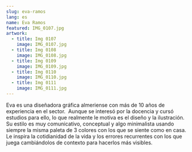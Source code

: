 ```yaml
---
slug: eva-ramos
lang: es
name: Eva Ramos
featured: IMG_0107.jpg
artwork:
  - title: Img 0107
    image: IMG_0107.jpg
  - title: Img 0108
    image: IMG_0108.jpg
  - title: Img 0109
    image: IMG_0109.jpg
  - title: Img 0110
    image: IMG_0110.jpg
  - title: Img 0111
    image: IMG_0111.jpg
---
```


Eva es una diseñadora gráfica almeriense con más de 10 años de experiencia en el
sector.  Aunque se interesó por la docencia y cursó estudios para ello, lo que
realmente le motiva es el diseño y la ilustración. Su estilo es muy
comunicativo, conceptual y algo minimalista usando siempre la misma paleta de 3
colores con los que se siente como en casa.  Le inspira la cotidianidad de la
vida y los errores recurrentes con los que juega cambiándolos de contexto para
hacerlos más visibles.
